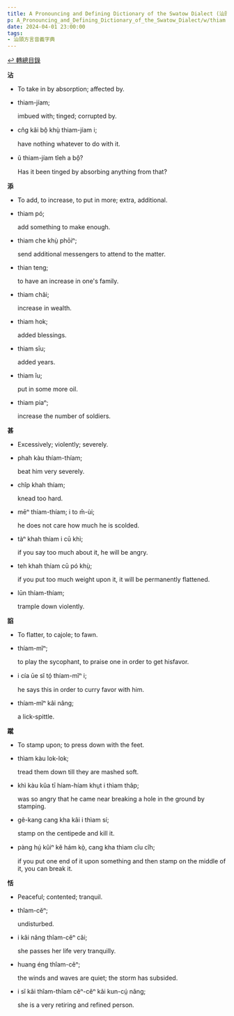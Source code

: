 ```yaml
---
title: A Pronouncing and Defining Dictionary of the Swatow Dialect (汕頭方言音義字典) / thiam
p: A_Pronouncing_and_Defining_Dictionary_of_the_Swatow_Dialect/w/thiam
date: 2024-04-01 23:00:00
tags: 
- 汕頭方言音義字典
---
```


[↩️ 轉總目錄](/A_Pronouncing_and_Defining_Dictionary_of_the_Swatow_Dialect)


**沾**
- To take in by absorption; affected by.

- thiam-jíam;

  imbued with; tinged; corrupted by.

- cn̂g kâi bô̤ khṳ̀ thiam-jíam i;

  have nothing whatever to do with it.

- ŭ thiam-jíam tîeh a bô̤?

  Has it been tinged by absorbing anything from that?

**添**
- To add, to increase, to put in more; extra, additional.

- thiam pó;

  add something to make enough.

- thiam che khṳ̀ phōiⁿ;

  send additional messengers to attend to the matter.

- thian teng;

  to have an increase in one's family.

- thiam châi;

  increase in wealth.

- thiam hok;

  added blessings.

- thiam sīu;

  added years.

- thiam îu;

  put in some more oil.

- thiam piaⁿ;

  increase the number of soldiers.

**甚**
- Excessively; violently; severely.

- phah kàu thíam-thíam;

  beat him very severely.

- chîp khah thíam;

  knead too hard.

- mēⁿ thíam-thíam; i to m̄-ùi;

  he does not care how much he is scolded.

- tàⁿ khah thíam i cū khì;

  if you say too much about it, he will be angry.

- teh khah thíam cū pó khṳ̀;

  if you put too much weight upon it, it will be permanently flattened.

- lūn thíam-thíam;

  trample down violently.

**諂**
- To flatter, to cajole; to fawn.

- thíam-mĭⁿ;

  to play the sycophant, to praise one in order to get hisfavor.

- i cía ūe sĭ tó̤ thíam-mĭⁿ i;

  he says this in order to curry favor with him.

- thíam-mĭⁿ kâi nâng;

  a lick-spittle.

**蹴**
- To stamp upon; to press down with the feet.

- thìam kàu lok-lok;

  tread them down till they are mashed soft.

- khì kàu kŭa tī híam-híam khṳt i thìam thâp;

  was so angry that he came near breaking a hole in the ground by stamping.

- gê-kang cang kha kâi i thìam sí;

  stamp on the centipede and kill it.

- pàng hṳ́ kûiⁿ kĕ hám kò̤, cang kha thìam cĭu cîh;

  if you put one end of it upon something and then stamp on the middle of it, you can break it.

**恬**
- Peaceful; contented; tranquil.

- thîam-cĕⁿ;

  undisturbed.

- i kâi nâng thîam-cĕⁿ căi;

  she passes her life very tranquilly.

- huang éng thîam-cĕⁿ;

  the winds and waves are quiet; the storm has subsided.

- i sĭ kâi thîam-thîam cĕⁿ-cĕⁿ kâi kun-cṳ́ nâng;

  she is a very retiring and refined person.